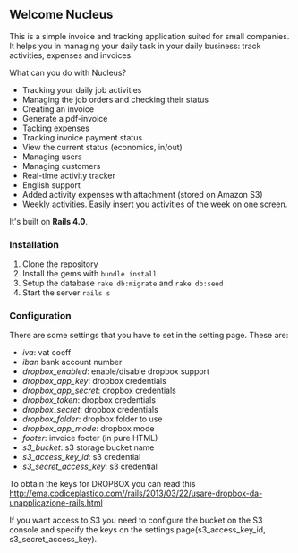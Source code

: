 ## Welcome Nucleus

This is a simple invoice and tracking application suited for small companies. It helps you in managing your daily task in your daily business: track activities, expenses and invoices.

What can you do with Nucleus?

- Tracking your daily job activities
- Managing the job orders and checking their status
- Creating an invoice
- Generate a pdf-invoice
- Tacking expenses
- Tracking invoice payment status
- View the current status (economics, in/out)
- Managing users
- Managing customers
- Real-time activity tracker
- English support
- Added activity expenses with attachment (stored on Amazon S3)
- Weekly activities. Easily insert you activities of the week on one screen.

It's built on **Rails 4.0**.

### Installation
1. Clone the repository
2. Install the gems with `bundle install`
3. Setup the database `rake db:migrate` and `rake db:seed`
4. Start the server `rails s`

### Configuration
There are some settings that you have to set in the setting page.
These are:

- *iva*: vat coeff
- *iban* bank account number
- *dropbox_enabled*: enable/disable dropbox support
- *dropbox_app_key*: dropbox credentials
- *dropbox_app_secret*: dropbox credentials
- *dropbox_token*: dropbox credentials
- *dropbox_secret*: dropbox credentials
- *dropbox_folder*: dropbox folder to use
- *dropbox_app_mode*: dropbox mode
- *footer*: invoice footer (in pure HTML)
- *s3_bucket*: s3 storage bucket name
- *s3_access_key_id*: s3 credential
- *s3_secret_access_key*: s3 credential

To obtain the keys for DROPBOX you can read this http://ema.codiceplastico.com//rails/2013/03/22/usare-dropbox-da-unapplicazione-rails.html

If you want access to S3 you need to configure the bucket on the S3 console and specify the keys on the settings page(s3_access_key_id, s3_secret_access_key).
